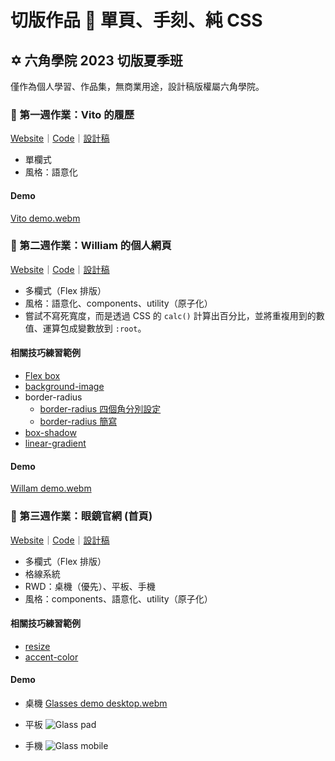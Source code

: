 # 切版作品 📏 單頁、手刻、純 CSS

## ✡️ 六角學院 2023 切版夏季班
僅作為個人學習、作品集，無商業用途，設計稿版權屬六角學院。
<br>

### 📝 第一週作業：Vito 的履歷
[Website](https://githubplayerzero.github.io/web-layout-single-hand/w1/)｜[Code](https://github.com/GitHubPlayerZero/web-layout-single-hand/tree/main/w1)｜[設計稿](https://www.figma.com/file/eB5X8OYO4whPx3btCZdr3w/2023-%E5%88%87%E7%89%88%E5%A4%8F%E5%AD%A3%E7%8F%AD-W1---%E5%80%8B%E4%BA%BA%E5%B1%A5%E6%AD%B7?type=design&node-id=0-1&mode=design&t=Ra2WvqXTBiCNffSe-0)

- 單欄式
- 風格：語意化

#### Demo
[Vito demo.webm](https://github.com/GitHubPlayerZero/web-layout-single-hand/assets/65072506/ea97f557-75d7-402d-bb1e-d3ac7b1872d9)
<br>

### 📝 第二週作業：William 的個人網頁
[Website](https://githubplayerzero.github.io/web-layout-single-hand/w2/)｜[Code](https://github.com/GitHubPlayerZero/web-layout-single-hand/tree/main/w2)｜[設計稿](https://www.figma.com/file/7t6ft6HEHeWkpFs7OQrdKp/2023-%E5%88%87%E7%89%88%E5%A4%8F%E5%AD%A3%E7%8F%AD-W2---%E5%80%8B%E4%BA%BA%E7%B6%B2%E9%A0%81?type=design&node-id=0-1&mode=design&t=4h4kJBnGCzidkXCD-0)

- 多欄式（Flex 排版）
- 風格：語意化、components、utility（原子化）
- 嘗試不寫死寬度，而是透過 CSS 的 `calc()` 計算出百分比，並將重複用到的數值、運算包成變數放到 `:root`。

#### 相關技巧練習範例
- [Flex box](https://codepen.io/collection/ZMebzz)
- [background-image](https://codepen.io/codepenplayer/pen/gOQzLxV)
- border-radius
    - [border-radius 四個角分別設定](https://codepen.io/codepenplayer/pen/KKYRBwL)
    - [border-radius 簡寫](https://codepen.io/codepenplayer/pen/LYXryzd)
- [box-shadow](https://codepen.io/codepenplayer/pen/rNQKYMv)
- [linear-gradient](https://codepen.io/codepenplayer/pen/ZEmjqWE)

#### Demo
[Willam demo.webm](https://github.com/GitHubPlayerZero/web-layout-single-hand/assets/65072506/1897670a-e66d-4d9d-9c1a-418614ac8d73)
<br>

### 📝 第三週作業：眼鏡官網 (首頁)
[Website](https://githubplayerzero.github.io/web-layout-single-hand/w3/)｜[Code](https://github.com/GitHubPlayerZero/web-layout-single-hand/tree/main/w3)｜[設計稿](https://xd.adobe.com/view/5b20cbc4-5c64-4b67-814e-633b078a8cd4-0e73/screen/0c592e9b-6edc-48d1-9540-27cef649efb7/)

- 多欄式（Flex 排版）
- 格線系統
- RWD：桌機（優先）、平板、手機
- 風格：components、語意化、utility（原子化）

#### 相關技巧練習範例
- [resize](https://codepen.io/codepenplayer/pen/JjQjGMB)
- [accent-color](https://codepen.io/codepenplayer/pen/mdZdEKK)

#### Demo
- 桌機
[Glasses demo desktop.webm](https://github.com/GitHubPlayerZero/web-layout-single-hand/assets/65072506/24a45a05-c70e-4d58-b932-063e10851e9f)

- 平板
![Glass pad](https://github.com/GitHubPlayerZero/web-layout-single-hand/assets/65072506/2614ca0d-e343-4e7e-90db-da1a3b77a57b)

- 手機
![Glass mobile](https://github.com/GitHubPlayerZero/web-layout-single-hand/assets/65072506/6391cb9d-7cb9-4102-af02-73fe2a051b5e)
<br>
